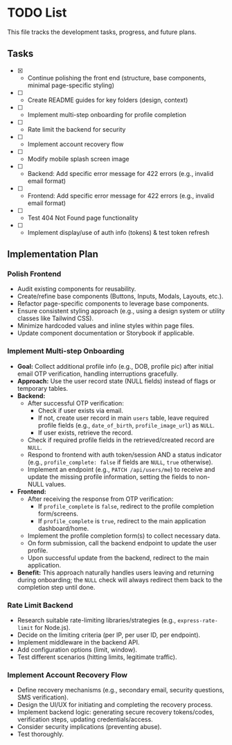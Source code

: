 # TODO List

This file tracks the development tasks, progress, and future plans.

## Tasks

- [X] - Continue polishing the front end (structure, base components, minimal page-specific styling) 
- [ ] - Create README guides for key folders (design, context)
- [ ] - Implement multi-step onboarding for profile completion
- [ ] - Rate limit the backend for security
- [ ] - Implement account recovery flow
- [ ] - Modify mobile splash screen image
- [ ] - Backend: Add specific error message for 422 errors (e.g., invalid email format)
- [ ] - Frontend: Add specific error message for 422 errors (e.g., invalid email format)
- [ ] - Test 404 Not Found page functionality
- [ ] - Implement display/use of auth info (tokens) & test token refresh

## Implementation Plan

### Polish Frontend

- Audit existing components for reusability.
- Create/refine base components (Buttons, Inputs, Modals, Layouts, etc.).
- Refactor page-specific components to leverage base components.
- Ensure consistent styling approach (e.g., using a design system or utility classes like Tailwind CSS).
- Minimize hardcoded values and inline styles within page files.
- Update component documentation or Storybook if applicable. 

### Implement Multi-step Onboarding

- **Goal:** Collect additional profile info (e.g., DOB, profile pic) after initial email OTP verification, handling interruptions gracefully.
- **Approach:** Use the user record state (NULL fields) instead of flags or temporary tables.
- **Backend:**
    - After successful OTP verification:
        - Check if user exists via email.
        - If not, create user record in main `users` table, leave required profile fields (e.g., `date_of_birth`, `profile_image_url`) as `NULL`.
        - If user exists, retrieve the record.
    - Check if required profile fields in the retrieved/created record are `NULL`.
    - Respond to frontend with auth token/session AND a status indicator (e.g., `profile_complete: false` if fields are `NULL`, `true` otherwise).
    - Implement an endpoint (e.g., `PATCH /api/users/me`) to receive and update the missing profile information, setting the fields to non-NULL values.
- **Frontend:**
    - After receiving the response from OTP verification:
        - If `profile_complete` is `false`, redirect to the profile completion form/screens.
        - If `profile_complete` is `true`, redirect to the main application dashboard/home.
    - Implement the profile completion form(s) to collect necessary data.
    - On form submission, call the backend endpoint to update the user profile.
    - Upon successful update from the backend, redirect to the main application.
- **Benefit:** This approach naturally handles users leaving and returning during onboarding; the `NULL` check will always redirect them back to the completion step until done.

### Rate Limit Backend

- Research suitable rate-limiting libraries/strategies (e.g., `express-rate-limit` for Node.js).
- Decide on the limiting criteria (per IP, per user ID, per endpoint).
- Implement middleware in the backend API.
- Add configuration options (limit, window).
- Test different scenarios (hitting limits, legitimate traffic).

### Implement Account Recovery Flow

- Define recovery mechanisms (e.g., secondary email, security questions, SMS verification).
- Design the UI/UX for initiating and completing the recovery process.
- Implement backend logic: generating secure recovery tokens/codes, verification steps, updating credentials/access.
- Consider security implications (preventing abuse).
- Test thoroughly. 